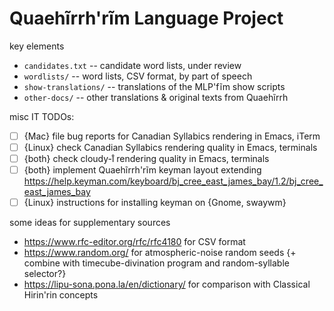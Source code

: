 Quaehĩrrh'rĩm Language Project
==============================

key elements
* `candidates.txt` -- candidate word lists, under review
* `wordlists/` -- word lists, CSV format, by part of speech
* `show-translations/` -- translations of the MLP'fĩm show scripts
* `other-docs/` -- other translations & original texts from Quaehĩrrh


misc IT TODOs:
- [ ] {Mac} file bug reports for Canadian Syllabics rendering in Emacs, iTerm
- [ ] {Linux} check Canadian Syllabics rendering quality in Emacs, terminals
- [ ] {both} check cloudy-ı̊ rendering quality in Emacs, terminals
- [ ] {both} implement Quaehĩrrh'rĩm keyman layout extending https://help.keyman.com/keyboard/bj_cree_east_james_bay/1.2/bj_cree_east_james_bay
- [ ] {Linux} instructions for installing keyman on {Gnome, swaywm}

some ideas for supplementary sources
* https://www.rfc-editor.org/rfc/rfc4180 for CSV format
* https://www.random.org/ for atmospheric-noise random seeds {+ combine with timecube-divination program and random-syllable selector?}
* https://lipu-sona.pona.la/en/dictionary/ for comparison with Classical Hirin'rin concepts
